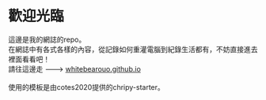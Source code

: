 # 歡迎光臨
這邊是我的網誌的repo。<br>
在網誌中有各式各樣的內容，從記錄如何重灌電腦到紀錄生活都有，不妨直接進去裡面看看吧！<br>
請往這邊走 ---> [whitebearouo.github.io]([whitebearouo.github.io](https://whitebearouo.github.io/))<br>
<br>
使用的模板是由cotes2020提供的chripy-starter。
